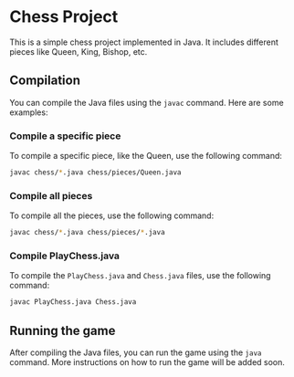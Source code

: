 # Chess Project

This is a simple chess project implemented in Java. It includes different pieces like Queen, King, Bishop, etc.

## Compilation

You can compile the Java files using the `javac` command. Here are some examples:

### Compile a specific piece

To compile a specific piece, like the Queen, use the following command:

```bash
javac chess/*.java chess/pieces/Queen.java
```

### Compile all pieces

To compile all the pieces, use the following command:

```bash
javac chess/*.java chess/pieces/*.java
```

### Compile PlayChess.java

To compile the `PlayChess.java` and `Chess.java` files, use the following command:

```bash
javac PlayChess.java Chess.java
```

## Running the game

After compiling the Java files, you can run the game using the `java` command. More instructions on how to run the game will be added soon.
